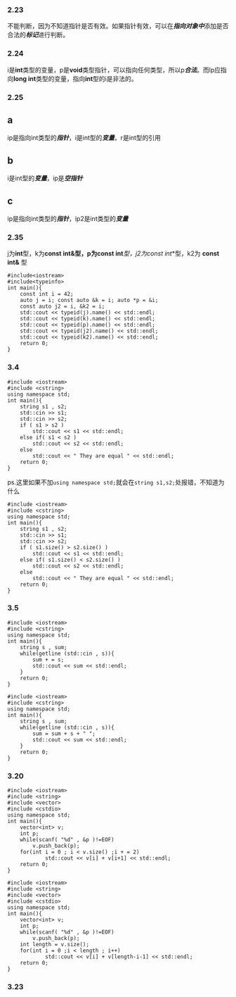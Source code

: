 ### 2.23
不能判断，因为不知道指针是否有效。如果指针有效，可以在***指向对象中***添加是否合法的***标记***进行判断。
### 2.24
i是**int**类型的变量，p是**void**类型指针，可以指向任何类型，所以p***合法***。而lp应指向**long int**类型的变量，指向**int**型的i是非法的。
### 2.25
## a
ip是指向int类型的***指针***，i是int型的***变量***，r是int型的引用
## b
i是int型的***变量***，ip是***空指针***
## c
ip是指向int类型的***指针***，ip2是int类型的***变量***
### 2.35
j为**int**型，k为**const int&**型，p为**const int***型，j2为**const int**型，k2为 **const int&** 型
```
#include<iostream>
#include<typeinfo>
int main(){
    const int i = 42;
    auto j = i; const auto &k = i; auto *p = &i;
    const auto j2 = i, &k2 = i;
    std::cout << typeid(j).name() << std::endl;
    std::cout << typeid(k).name() << std::endl;
    std::cout << typeid(p).name() << std::endl;
    std::cout << typeid(j2).name() << std::endl;
    std::cout << typeid(k2).name() << std::endl;
    return 0;
}
```
### 3.4
```
#include <iostream>
#include <cstring>
using namespace std;
int main(){
    string s1 , s2;
    std::cin >> s1;
    std::cin >> s2;
    if ( s1 > s2 )
        std::cout << s1 << std::endl;
    else if( s1 < s2 )
        std::cout << s2 << std::endl;
    else
        std::cout << " They are equal " << std::endl;
    return 0;
}
```
ps.这里如果不加`using namespace std;`就会在`string s1,s2;`处报错，不知道为什么
```
#include <iostream>
#include <cstring>
using namespace std;
int main(){
    string s1 , s2;
    std::cin >> s1;
    std::cin >> s2;
    if ( s1.size() > s2.size() )
        std::cout << s1 << std::endl;
    else if( s1.size() < s2.size() )
        std::cout << s2 << std::endl;
    else
        std::cout << " They are equal " << std::endl;
    return 0;
}
```
### 3.5
```
#include <iostream>
#include <cstring>
using namespace std;
int main(){
    string s , sum;
    while(getline (std::cin , s)){
        sum + = s;
        std::cout << sum << std::endl;
    }
    return 0;
}
```
```
#include <iostream>
#include <cstring>
using namespace std;
int main(){
    string s , sum;
    while(getline (std::cin , s)){
        sum = sum + s + " ";
        std::cout << sum << std::endl;
    }
    return 0;
}
```
### 3.20
```
#include <iostream>
#include <string>
#include <vector>
#include <cstdio>
using namespace std;
int main(){
    vector<int> v;
    int p;
    while(scanf( "%d" , &p )!=EOF)
        v.push_back(p);
    for(int i = 0 ; i < v.size() ;i + = 2)
            std::cout << v[i] + v[i+1] << std::endl;
    return 0;
}
```
```
#include <iostream>
#include <string>
#include <vector>
#include <cstdio>
using namespace std;
int main(){
    vector<int> v;
    int p;
    while(scanf( "%d" , &p )!=EOF)
        v.push_back(p);
    int length = v.size();
    for(int i = 0 ;i < length ; i++)
            std::cout << v[i] + v[length-i-1] << std::endl;
    return 0;
}
```
### 3.23
